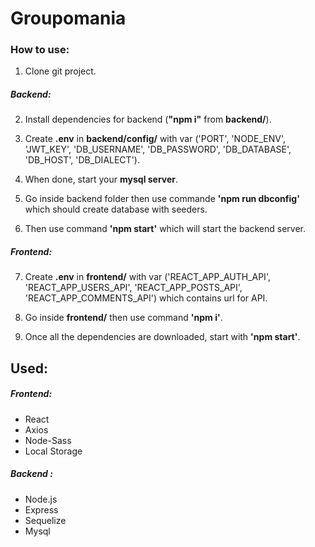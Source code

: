 # Groupomania

### How to use:

1. Clone git project.

##### Backend:
2. Install dependencies for backend (**"npm i"** from **backend/**).

3. Create **.env** in **backend/config/** with var ('PORT', 'NODE_ENV', 'JWT_KEY', 'DB_USERNAME', 'DB_PASSWORD', 'DB_DATABASE', 'DB_HOST', 'DB_DIALECT').

4. When done, start your **mysql server**.

5. Go inside backend folder then use commande **'npm run dbconfig'** which should create database with seeders.

6. Then use command **'npm start'** which will start the backend server.

##### Frontend:

7. Create **.env** in **frontend/** with var ('REACT_APP_AUTH_API', 'REACT_APP_USERS_API', 'REACT_APP_POSTS_API', 'REACT_APP_COMMENTS_API') which contains url for API.

8. Go inside **frontend/** then use command **'npm i'**.

9. Once all the dependencies are downloaded, start with **'npm start'**.

## Used:

##### Frontend:

- React
- Axios
- Node-Sass
- Local Storage

##### Backend :

- Node.js
- Express
- Sequelize
- Mysql